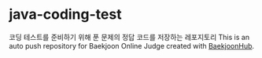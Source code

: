 # java-coding-test
코딩 테스트를 준비하기 위해 푼 문제의 정답 코드를 저장하는 레포지토리
This is an auto push repository for Baekjoon Online Judge created with [BaekjoonHub](https://github.com/BaekjoonHub/BaekjoonHub).
